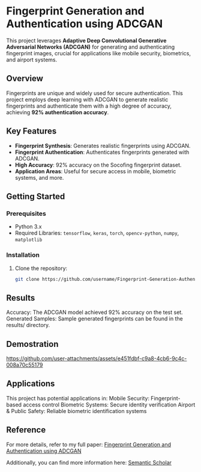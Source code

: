 # Fingerprint Generation and Authentication using ADCGAN

This project leverages **Adaptive Deep Convolutional Generative Adversarial Networks (ADCGAN)** for generating and authenticating fingerprint images, crucial for applications like mobile security, biometrics, and airport systems.

## Overview

Fingerprints are unique and widely used for secure authentication. This project employs deep learning with ADCGAN to generate realistic fingerprints and authenticate them with a high degree of accuracy, achieving **92% authentication accuracy**.

## Key Features

- **Fingerprint Synthesis**: Generates realistic fingerprints using ADCGAN.
- **Fingerprint Authentication**: Authenticates fingerprints generated with ADCGAN.
- **High Accuracy**: 92% accuracy on the Socofing fingerprint dataset.
- **Application Areas**: Useful for secure access in mobile, biometric systems, and more.

## Getting Started

### Prerequisites

- Python 3.x
- Required Libraries: `tensorflow`, `keras`, `torch`, `opencv-python`, `numpy`, `matplotlib`

### Installation

1. Clone the repository:
   ```bash
   git clone https://github.com/username/Fingerprint-Generation-Authentication-ADCGAN.git
## Results
Accuracy: The ADCGAN model achieved 92% accuracy on the test set.
Generated Samples: Sample generated fingerprints can be found in the results/ directory.


## Demostration
https://github.com/user-attachments/assets/e451fdbf-c9a8-4cb6-9c4c-008a70c55179

## Applications
This project has potential applications in:
Mobile Security: Fingerprint-based access control
Biometric Systems: Secure identity verification
Airport & Public Safety: Reliable biometric identification systems

## Reference
For more details, refer to my full paper: [Fingerprint Generation and Authentication using ADCGAN](https://ieeexplore.ieee.org/document/10178664)

Additionally, you can find more information here: [Semantic Scholar](https://www.semanticscholar.org/paper/Fingerprint-generation-and-authentication-though-Mustafa-Zehra/a810bb649e887f80476d4deecae786049616da19)

